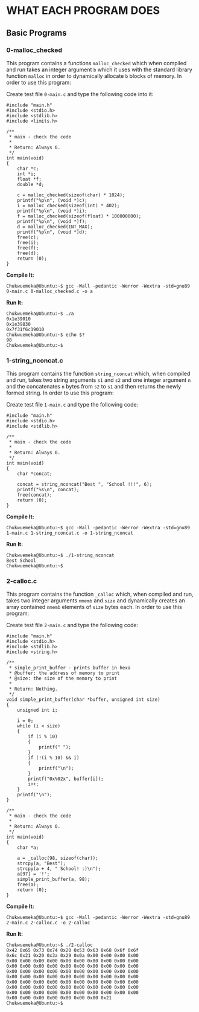 # WHAT EACH PROGRAM DOES

## Basic Programs

### 0-malloc_checked
This program contains a functions `malloc_checked` which when compiled and run takes an integer argument `b` which it uses with the standard library function `malloc` in order to dynamically allocate `b` blocks of memory. In order to use this program:

Create test file `0-main.c` and type the following code into it:

```
#include "main.h"
#include <stdio.h>
#include <stdlib.h>
#include <limits.h>

/**
 * main - check the code
 *
 * Return: Always 0.
 */
int main(void)
{
    char *c;
    int *i;
    float *f;
    double *d;

    c = malloc_checked(sizeof(char) * 1024);
    printf("%p\n", (void *)c);
    i = malloc_checked(sizeof(int) * 402);
    printf("%p\n", (void *)i);
    f = malloc_checked(sizeof(float) * 100000000);
    printf("%p\n", (void *)f);
    d = malloc_checked(INT_MAX);
    printf("%p\n", (void *)d);
    free(c);
    free(i);
    free(f);
    free(d);
    return (0);
}
```

**Compile It:**

```
Chukwuemeka@Ubuntu:~$ gcc -Wall -pedantic -Werror -Wextra -std=gnu89 0-main.c 0-malloc_checked.c -o a
```

**Run It:**

```
Chukwuemeka@Ubuntu:~$ ./a 
0x1e39010
0x1e39830
0x7f31f6c19010
Chukwuemeka@Ubuntu:~$ echo $?
98
Chukwuemeka@Ubuntu:~$ 
```

### 1-string_nconcat.c
This program contains the function `string_nconcat` which, when compiled and run, takes two string arguments `s1` and `s2` and one integer argument `n` and the concatenates `n` bytes from `s2` to `s1` and then returns the newly formed string. In order to use this program:

Create test file `1-main.c` and type the following code:

```
#include "main.h"
#include <stdio.h>
#include <stdlib.h>

/**
 * main - check the code
 *
 * Return: Always 0.
 */
int main(void)
{
    char *concat;

    concat = string_nconcat("Best ", "School !!!", 6);
    printf("%s\n", concat);
    free(concat);
    return (0);
}
```

**Compile It:**

```
Chukwuemeka@Ubuntu:~$ gcc -Wall -pedantic -Werror -Wextra -std=gnu89 1-main.c 1-string_nconcat.c -o 1-string_nconcat
```

**Run It:**

```
Chukwuemeka@Ubuntu:~$ ./1-string_nconcat
Best School
Chukwuemeka@Ubuntu:~$ 
```

### 2-calloc.c
This program contains the function `_calloc` which, when compiled and run, takes two integer arguments `nmemb` and `size` and dynamically creates an array contained `nmemb` elements of `size` bytes each. In order to use this program:

Create test file `2-main.c` and type the following code:

```
#include "main.h"
#include <stdio.h>
#include <stdlib.h>
#include <string.h>

/**
 * simple_print_buffer - prints buffer in hexa
 * @buffer: the address of memory to print
 * @size: the size of the memory to print
 *
 * Return: Nothing.
 */
void simple_print_buffer(char *buffer, unsigned int size)
{
    unsigned int i;

    i = 0;
    while (i < size)
    {
        if (i % 10)
        {
            printf(" ");
        }
        if (!(i % 10) && i)
        {
            printf("\n");
        }
        printf("0x%02x", buffer[i]);
        i++;
    }
    printf("\n");
}

/**
 * main - check the code
 *
 * Return: Always 0.
 */
int main(void)
{
    char *a;

    a = _calloc(98, sizeof(char));
    strcpy(a, "Best");
    strcpy(a + 4, " School! :)\n");
    a[97] = '!';
    simple_print_buffer(a, 98);
    free(a);
    return (0);
}
```

**Compile It:**

```
Chukwuemeka@Ubuntu:~$ gcc -Wall -pedantic -Werror -Wextra -std=gnu89 2-main.c 2-calloc.c -o 2-calloc
```

**Run It:**

```
Chukwuemeka@Ubuntu:~$ ./2-calloc
0x42 0x65 0x73 0x74 0x20 0x53 0x63 0x68 0x6f 0x6f
0x6c 0x21 0x20 0x3a 0x29 0x0a 0x00 0x00 0x00 0x00
0x00 0x00 0x00 0x00 0x00 0x00 0x00 0x00 0x00 0x00
0x00 0x00 0x00 0x00 0x00 0x00 0x00 0x00 0x00 0x00
0x00 0x00 0x00 0x00 0x00 0x00 0x00 0x00 0x00 0x00
0x00 0x00 0x00 0x00 0x00 0x00 0x00 0x00 0x00 0x00
0x00 0x00 0x00 0x00 0x00 0x00 0x00 0x00 0x00 0x00
0x00 0x00 0x00 0x00 0x00 0x00 0x00 0x00 0x00 0x00
0x00 0x00 0x00 0x00 0x00 0x00 0x00 0x00 0x00 0x00
0x00 0x00 0x00 0x00 0x00 0x00 0x00 0x21
Chukwuemeka@Ubuntu:~$ 
```























